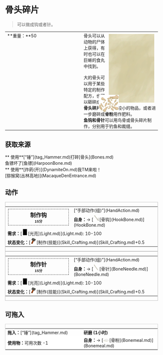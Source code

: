 # 骨头碎片  
> 可以做成钩或者针。  
  
<table class="table table-bordered" data-toggle="table"  data-show-header="false"><thead style="display:none"><tr ><th  style="width:50%;text-align:left;vertical-align:top;"  >title</th><th  style="width:50%;text-align:left;vertical-align:top;"  ></th></tr></thead><tr ><td  style="width:50%;text-align:left;vertical-align:top;"  >**重量：**50</td><td  style="width:50%;text-align:left;vertical-align:top;"  ><div style="float:right; margin:5px"><div class="gamecard" style="width:150px; height:225px;"><a href="BoneSplinters.md" style="color:black"><img class="bg" decoding="async" src="../wiki/Sprite/BG_SandTop.png" href="a.md" style="max-width:150px;max-height:225px;"><img decoding="async" src="../wiki/Sprite/BoneSplinters.png" class="cardimage" style="transform: translate(-50%, -50%) scale(0.4398826979472141);"><span style="font-size: 25px;">骨头碎片</span></a></div></div>骨头可以从动物的尸体上获得，有时也可以在巨蜥的食丸中找到。<br><br>大的骨头可以用于某些特定的制作配方，也可以砸碎成为<b>骨头碎片</b>用于制作较小的物品，或者进一步磨碎成<b>骨粉</b>用作肥料。<br><b>鱼钩和骨针</b>可以用鸟骨或骨头碎片制作，分别用于钓鱼和裁缝。</td></tr></tbody></table>  
  
## 获取来源  
<div style="display:inline-block"><div class="gamedatalist" style="text-align:left;min-width:200px;min-height:0px;"><div style="display:inline-block"><div style="display:inline-block;vertical-align:middle;">** 使用**[“锤”](tag_Hammer.md)打碎</div><div style="display:inline-block;vertical-align:middle;">[骨头](Bones.md)</div></div></div><div class="gamedatalist" style="text-align:left;min-width:200px;min-height:0px;"><div style="display:inline-block"><div style="display:inline-block;vertical-align:middle;">鱼镖坏了</div><div style="display:inline-block;vertical-align:middle;">[鱼镖](HarpoonBone.md)</div></div></div><div class="gamedatalist" style="text-align:left;min-width:200px;min-height:0px;"><div style="display:inline-block"><div style="display:inline-block;vertical-align:middle;">** 使用**[炸‍葯(开)](DynamiteOn.md)我TM来啦！</div><div style="display:inline-block;vertical-align:middle;">[猕猴窝(丛林高地)](MacaqueDenEntrance.md)</div></div></div></div>  
  
## 动作  
<div  style="border:1px solid #BBB"><table><tr><td rowspan="2" style="width:200px;text-align:center;font-size:1.3em;font-weight:bold"><div style="padding:5px;border:1px dashed #333"><div>制作钩</div><div style="font-size:0.6em;"><font data-toggle="tooltip" data-placement="top" title="1TP">15分</font></div></div></td><td>[“手部动作(组)”](HandAction.md)</td></tr><tr><td><b>自身：</b>→ [<div style="width:20px;display:inline-block;text-align:center"><img decoding="async" src="../wiki/Sprite/HookBone.png" href="a.md" style="max-width:20px;max-height:20px;"></div>[骨钩](HookBone.md)](HookBone.md)</td></tr><tr><td colspan="2"><b>需求：</b>[<div style="width:20px;display:inline-block;text-align:center"><img decoding="async" src="../wiki/Sprite/Darkness.png" href="a.md" style="max-width:20px;max-height:20px;"></div>[光亮](Light.md)](Light.md): 10-100</td></tr><tr><td colspan="2"><b>状态变化：</b>[<div style="width:20px;display:inline-block;text-align:center"><img decoding="async" src="../wiki/Sprite/Construction.png" href="a.md" style="max-width:20px;max-height:20px;"></div>[制作(技能)](Skill_Crafting.md)](Skill_Crafting.md)+0.5</td></tr></table></div>  
<div  style="border:1px solid #BBB"><table><tr><td rowspan="2" style="width:200px;text-align:center;font-size:1.3em;font-weight:bold"><div style="padding:5px;border:1px dashed #333"><div>制作针</div><div style="font-size:0.6em;"><font data-toggle="tooltip" data-placement="top" title="1TP">15分</font></div></div></td><td>[“手部动作(组)”](HandAction.md)</td></tr><tr><td><b>自身：</b>→ [<div style="width:20px;display:inline-block;text-align:center"><img decoding="async" src="../wiki/Sprite/NeedleBone.png" href="a.md" style="max-width:20px;max-height:20px;"></div>[骨针](BoneNeedle.md)](BoneNeedle.md)</td></tr><tr><td colspan="2"><b>需求：</b>[<div style="width:20px;display:inline-block;text-align:center"><img decoding="async" src="../wiki/Sprite/Darkness.png" href="a.md" style="max-width:20px;max-height:20px;"></div>[光亮](Light.md)](Light.md): 10-100</td></tr><tr><td colspan="2"><b>状态变化：</b>[<div style="width:20px;display:inline-block;text-align:center"><img decoding="async" src="../wiki/Sprite/Construction.png" href="a.md" style="max-width:20px;max-height:20px;"></div>[制作(技能)](Skill_Crafting.md)](Skill_Crafting.md)+0.5</td></tr></table></div>  
  
  
## 可拖入  
<div  style="border:1px solid #CCC;"><table style="margin-bottom:0px;"><tr><td style="width:40%;text-align:left; background-color:#FEFEFE"><b>拖入：</b>[“锤”](tag_Hammer.md)</td><td style="width:40%;font-size:1em;font-weight:bold;background-color:#FEFEFE">研磨 (<font data-toggle="tooltip" data-placement="top" title="4TP">1小时</font>) </td></tr><tr style="background-color:#FFFFFF"><td style=""><b>使用物：</b>可用次数  -1</td><td style=""><b>自身：</b>→ [<div style="width:20px;display:inline-block;text-align:center"><img decoding="async" src="../wiki/Sprite/Quicklime.png" href="a.md" style="max-width:20px;max-height:20px;"></div>[骨粉](Bonemeal.md)](Bonemeal.md)</td></tr></table></div>  
  


<script>document.title="骨头碎片 - 卡牌生存百科 Card Survival Wiki";</script>